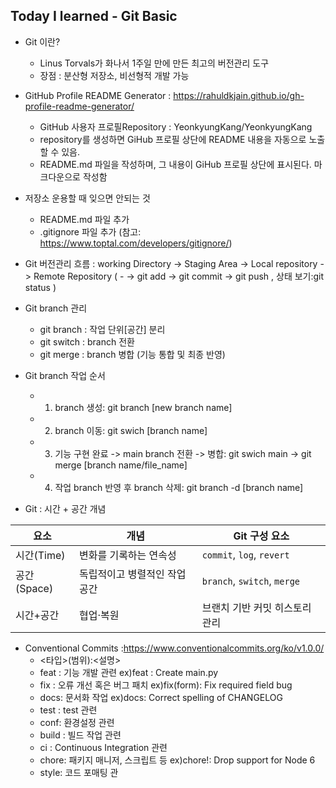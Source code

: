 ## Today I learned - Git Basic
- Git 이란?
	- Linus Torvals가 화나서 1주일 만에 만든 최고의 버전관리 도구
	- 장점 : 분산형 저장소, 비선형적 개발 가능
- GitHub Profile README Generator : https://rahuldkjain.github.io/gh-profile-readme-generator/
	- GitHub 사용자 프로필Repository : YeonkyungKang/YeonkyungKang
	- repository를 생성하면 GiHub 프로필 상단에 README 내용을 자동으로 노출할 수 있음.
    - README.md 파일을 작성하며, 그 내용이 GiHub 프로필 상단에 표시된다. 마크다운으로 작성함
- 저장소 운용할 때 잊으면 안되는 것
	- README.md 파일 추가 
	- .gitignore 파일 추가 (참고: https://www.toptal.com/developers/gitignore/) 
	
- Git 버전관리 흐름 : working Directory -> Staging Area -> Local repository -> Remote Repository
  ( - -> git add -> git commit -> git push , 상태 보기:git status )
- Git branch 관리
	- git branch : 작업 단위[공간] 분리
	- git switch : branch 전환 
	- git merge : branch 병합 (기능 통합 및 최종 반영)
- Git branch 작업 순서
	- 1. branch 생성: git branch [new branch name]
	- 2. branch 이동: git swich [branch name]
	- 3. 기능 구현 완료 -> main branch 전환 -> 병합: git swich main -> git merge [branch name/file_name]
	- 4. 작업 branch 반영 후 branch 삭제: git branch -d [branch name]
- Git : 시간 + 공간 개념
  
| 요소         | 개념                           | Git 구성 요소                  |
|-----------|----------------------------------|--------------------------------|
|시간(Time) | 변화를 기록하는 연속성              | `commit`, `log`, `revert`      |
|공간(Space)| 독립적이고 병렬적인 작업 공간       | `branch`, `switch`, `merge`    |
|시간+공간  | 협업·복원      | 브랜치 기반 커밋 히스토리 관리 |

- Conventional Commits :https://www.conventionalcommits.org/ko/v1.0.0/
	- <타입>(범위):<설명>
 	- feat : 기능 개발 관련 ex)feat : Create main.py 
    - fix : 오류 개선 혹은 버그 패치 ex)fix(form): Fix required field bug
	- docs: 문서화 작업	  ex)docs: Correct spelling of CHANGELOG
	- test : test 관련		
	- conf: 환경설정 관련 
	- build : 빌드 작업 관련
	- ci : Continuous Integration 관련
	- chore: 패키지 매니저, 스크립트 등	 ex)chore!: Drop support for Node 6
	- style: 코드 포매팅 관
